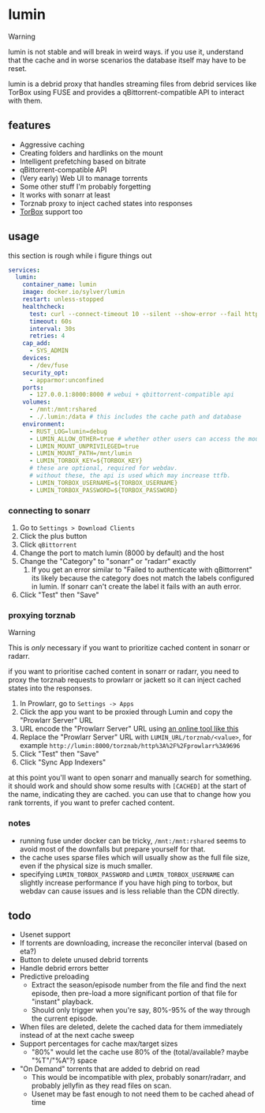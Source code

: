 # lumin

> [!WARNING]
> lumin is not stable and will break in weird ways. if you use it, understand that the cache and in worse scenarios the database itself may have to be reset.
 
lumin is a debrid proxy that handles streaming files from debrid services like TorBox using FUSE and provides a qBittorrent-compatible API to interact with them.

## features

- Aggressive caching
- Creating folders and hardlinks on the mount
- Intelligent prefetching based on bitrate
- qBittorrent-compatible API
- (Very early) Web UI to manage torrents
- Some other stuff I'm probably forgetting
- It works with sonarr at least
- Torznab proxy to inject cached states into responses
- [TorBox](https://torbox.app) support too

## usage

this section is rough while i figure things out

```yml
services:
  lumin:
    container_name: lumin
    image: docker.io/sylver/lumin
    restart: unless-stopped
    healthcheck:
      test: curl --connect-timeout 10 --silent --show-error --fail http://localhost:8000/trpc/get_torrents
      timeout: 60s
      interval: 30s
      retries: 4
    cap_add:
      - SYS_ADMIN
    devices:
      - /dev/fuse
    security_opt:
      - apparmor:unconfined
    ports:
      - 127.0.0.1:8000:8000 # webui + qbittorrent-compatible api
    volumes:
      - /mnt:/mnt:rshared
      - ./.lumin:/data # this includes the cache path and database
    environment:
      - RUST_LOG=lumin=debug
      - LUMIN_ALLOW_OTHER=true # whether other users can access the mount
      - LUMIN_MOUNT_UNPRIVILEGED=true
      - LUMIN_MOUNT_PATH=/mnt/lumin
      - LUMIN_TORBOX_KEY=${TORBOX_KEY}
      # these are optional, required for webdav.
      # without these, the api is used which may increase ttfb.
      - LUMIN_TORBOX_USERNAME=${TORBOX_USERNAME}
      - LUMIN_TORBOX_PASSWORD=${TORBOX_PASSWORD}
```

### connecting to sonarr

1. Go to `Settings > Download Clients`
2. Click the plus button
3. Click `qBittorrent`
4. Change the port to match lumin (8000 by default) and the host
5. Change the "Category" to "sonarr" or "radarr" exactly
   1. If you get an error similar to "Failed to authenticate with qBittorrent" its likely because the category does not match the labels configured in lumin. If sonarr can't create the label it fails with an auth error.
6. Click "Test" then "Save"

### proxying torznab

> [!WARNING]
> This is *only* necessary if you want to prioritize cached content in sonarr or radarr.

if you want to prioritise cached content in sonarr or radarr, you need to proxy the torznab requests to prowlarr or jackett so it can inject cached states into the responses.

1. In Prowlarr, go to `Settings -> Apps`
2. Click the app you want to be proxied through Lumin and copy the "Prowlarr Server" URL
3. URL encode the "Prowlarr Server" URL using [an online tool like this](https://www.urlencoder.org/)
4. Replace the "Prowlarr Server" URL with `LUMIN_URL/torznab/<value>`, for example `http://lumin:8000/torznab/http%3A%2F%2Fprowlarr%3A9696`
5. Click "Test" then "Save" 
6. Click "Sync App Indexers"

at this point you'll want to open sonarr and manually search for something. it should work and should show some results with `[CACHED]` at the start of the name, indicating they are cached. you can use that to change how you rank torrents, if you want to prefer cached content.

### notes

- running fuse under docker can be tricky, `/mnt:/mnt:rshared` seems to avoid most of the downfalls but prepare yourself for that.
- the cache uses sparse files which will usually show as the full file size, even if the physical size is much smaller.
- specifying `LUMIN_TORBOX_PASSWORD` and `LUMIN_TORBOX_USERNAME` can slightly increase performance if you have high ping to torbox, but webdav can cause issues and is less reliable than the CDN directly. 

## todo

- Usenet support
- If torrents are downloading, increase the reconciler interval (based on eta?)
- Button to delete unused debrid torrents
- Handle debrid errors better
- Predictive preloading
  - Extract the season/episode number from the file and find the next episode, then pre-load a more significant portion of that file for "instant" playback.
  - Should only trigger when you're say, 80%-95% of the way through the current episode.
- When files are deleted, delete the cached data for them immediately instead of at the next cache sweep
- Support percentages for cache max/target sizes
  - "80%" would let the cache use 80% of the (total/available? maybe "%T"/"%A"?) space
- "On Demand" torrents that are added to debrid on read
  - This would be incompatible with plex, probably sonarr/radarr, and probably jellyfin as they read files on scan.
  - Usenet may be fast enough to not need them to be cached ahead of time